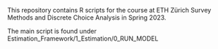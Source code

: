

This repository contains R scripts for the course at ETH Zürich Survey Methods and Discrete Choice Analysis in Spring 2023. 

The main script is found under Estimation_Framework/1_Estimation/0_RUN_MODEL


